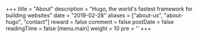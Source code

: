 +++
title = "About"
description = "Hugo, the world's fastest framework for building websites"
date = "2019-02-28"
aliases = ["about-us", "about-hugo", "contact"]
reward = false
comment = false
postDate = false
readingTime = false
[menu.main]
  weight = 10
  pre = '<i class="fas fa-fw fa-user"></i>'
+++

